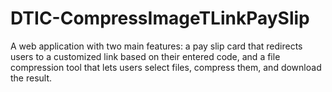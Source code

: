 # DTIC-CompressImageTLinkPaySlip

A web application with two main features: a pay slip card that redirects users to a customized link based on their entered code, and a file compression tool that lets users select files, compress them, and download the result.
